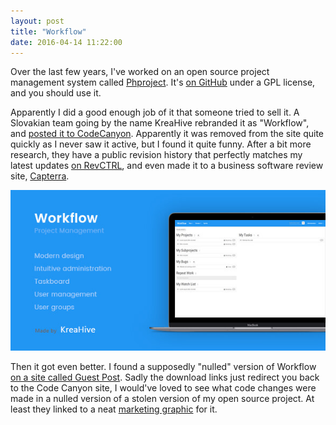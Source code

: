 ```yaml
---
layout: post
title: "Workflow"
date: 2016-04-14 11:22:00
---
```


Over the last few years, I've worked on an open source project management system called [Phproject](http://www.phproject.org). It's [on GitHub](https://github.com/Alanaktion/phproject) under a GPL license, and you should use it.

Apparently I did a good enough job of it that someone tried to sell it. A Slovakian team going by the name KreaHive rebranded it as "Workflow", and [posted it to CodeCanyon](http://codecanyon.net/item/workflow-project-management-system/14551384). Apparently it was removed from the site quite quickly as I never saw it active, but I found it quite funny. After a bit more research, they have a public revision history that perfectly matches my latest updates [on RevCTRL](https://www.revctrl.com/kreahive/Workflow), and even made it to a business software review site, [Capterra](http://www.capterra.com/project-management-software/spotlight/150391/Workflow/KreaHive).

![Workflow on Code Canyon](codecanyon.jpg)

Then it got even better. I found a supposedly "nulled" version of Workflow [on a site called Guest Post](https://www.guestpost.xyz/2016/03/20/download-workflow-project-management-system-project-management-tools-nulled-free/). Sadly the download links just redirect you back to the Code Canyon site, I would've loved to see what code changes were made in a nulled version of a stolen version of my open source project. At least they linked to a neat [marketing graphic](https://phpizza.com/~alan/blog-img/workflow/guestpost.jpg) for it.
